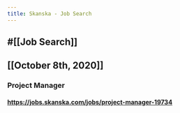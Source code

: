 ```yaml
---
title: Skanska - Job Search
---
```


## #[[Job Search]]

## 

## [[October 8th, 2020]]
### Project Manager
#### https://jobs.skanska.com/jobs/project-manager-19734
